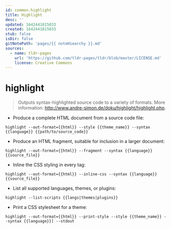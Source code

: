 ```yaml
---
id: common.highlight
title: Highlight
desc: ''
updated: 1642441815033
created: 1642441815033
stub: false
isDir: false
gitNotePath: 'pages/{{ noteHiearchy }}.md'
sources:
  - name: tldr-pages
    url: 'https://github.com/tldr-pages/tldr/blob/master/LICENSE.md'
    license: Creative Commons
---
```

# highlight

> Outputs syntax-highlighted source code to a variety of formats.
> More information: <http://www.andre-simon.de/doku/highlight/highlight.php>.

- Produce a complete HTML document from a source code file:

`highlight --out-format={{html}} --style {{theme_name}} --syntax {{language}} {{path/to/source_code}}`

- Produce an HTML fragment, suitable for inclusion in a larger document:

`highlight --out-format={{html}} --fragment --syntax {{language}} {{source_file}}`

- Inline the CSS styling in every tag:

`highlight --out-format={{html}} --inline-css --syntax {{language}} {{source_file}}`

- List all supported languages, themes, or plugins:

`highlight --list-scripts {{langs|themes|plugins}}`

- Print a CSS stylesheet for a theme:

`highlight --out-format={{html}} --print-style --style {{theme_name}} --syntax {{language}}] --stdout`

